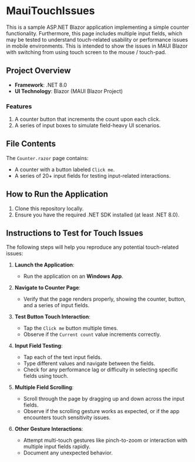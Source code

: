 ﻿# MauiTouchIssues

This is a sample ASP.NET Blazor application implementing a simple counter functionality. Furthermore, this page includes multiple input fields, which may be tested to understand touch-related usability or performance issues in mobile environments. This is intended to show the issues in MAUI Blazor with switching from using touch screen to the mouse / touch-pad.

## Project Overview

- **Framework**: .NET 8.0
- **UI Technology**: Blazor (MAUI Blazor Project)

### Features

1. A counter button that increments the count upon each click.
2. A series of input boxes to simulate field-heavy UI scenarios.

## File Contents

The `Counter.razor` page contains:
- A counter with a button labeled `Click me`.
- A series of 20+ input fields for testing input-related interactions.

## How to Run the Application

1. Clone this repository locally.
2. Ensure you have the required .NET SDK installed (at least .NET 8.0).

## Instructions to Test for Touch Issues

The following steps will help you reproduce any potential touch-related issues:

1. **Launch the Application**:
   - Run the application on an **Windows App**.

2. **Navigate to Counter Page**:
   - Verify that the page renders properly, showing the counter, button, and a series of input fields.

3. **Test Button Touch Interaction**:
   - Tap the `Click me` button multiple times.
   - Observe if the `Current count` value increments correctly.

4. **Input Field Testing**:
   - Tap each of the text input fields.
   - Type different values and navigate between the fields.
   - Check for any performance lag or difficulty in selecting specific fields using touch.

5. **Multiple Field Scrolling**:
   - Scroll through the page by dragging up and down across the input fields.
   - Observe if the scrolling gesture works as expected, or if the app encounters touch sensitivity issues.

6. **Other Gesture Interactions**:
   - Attempt multi-touch gestures like pinch-to-zoom or interaction with multiple input fields rapidly.
   - Document any unexpected behavior.

